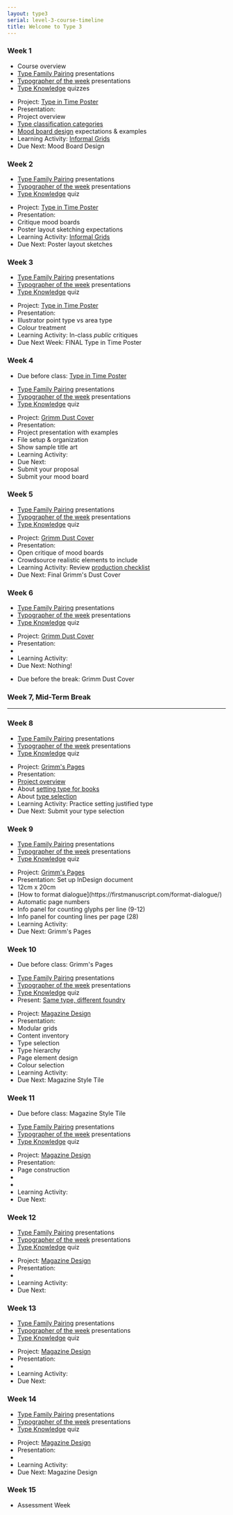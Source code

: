 ```yaml
---
layout: type3
serial: level-3-course-timeline
title: Welcome to Type 3
---
```

### Week 1

<ul class="hasBullets">
	<li>Course overview</li>
	<li><a href="/type-3/type-family-pairing/index.html" title="Type Family Pairing">Type Family Pairing</a> presentations</li>
	<li><a href="/type-3/typographer-of-the-week/index.html" title="Typographer of the Week presentations">Typographer of the week</a> presentations</li>
	<li><a href="/kb/index.html" title="Type Knowledge quizzes">Type Knowledge</a> quizzes</li>
</ul>
<ul class="hasBullets">
	<li>Project: <a href="/type-3/type-in-time-poster/index.html" title="Type in Time Poster">Type in Time Poster</a></li>
	<li>Presentation:</li>
	<li class="second">Project overview</li>
	<li class="second"><a href="/kb/classification-categories.html" title="Type Classification Categories">Type classification categories</a></li>
	<li class="second"><a href="/type-3/type-in-time-poster/your-process.html" title="Submit your mood board">Mood board design</a> expectations & examples</li>
	<li>Learning Activity: <a href="/type-3/type-in-time-poster/lets-practice.html" title="Informal Grids Activity">Informal Grids</a></li>
	<li>Due Next: Mood Board Design</li>
</ul>

### Week 2

<ul class="hasBullets">
	<li><a href="/type-3/type-family-pairing/index.html" title="Type Family Pairing">Type Family Pairing</a> presentations</li>
	<li><a href="/type-3/typographer-of-the-week/index.html" title="Typographer of the Week presentations">Typographer of the week</a> presentations</li>
	<li><a href="/kb/index.html" title="Type Knowledge quiz">Type Knowledge</a> quiz</li>
</ul>
<ul class="hasBullets">
	<li>Project: <a href="/type-3/type-in-time-poster/index.html" title="Type in Time Poster">Type in Time Poster</a></li>
	<li>Presentation:</li>
	<li class="second">Critique mood boards</li>
	<li class="second">Poster layout sketching expectations</li>
	<li>Learning Activity: <a href="/type-3/type-in-time-poster/lets-practice.html" title="Informal Grids Activity">Informal Grids</a></li>
	<li>Due Next: Poster layout sketches</li>
</ul>

### Week 3

<ul class="hasBullets">
	<li><a href="/type-3/type-family-pairing/index.html" title="Type Family Pairing">Type Family Pairing</a> presentations</li>
	<li><a href="/type-3/typographer-of-the-week/index.html" title="Typographer of the Week presentations">Typographer of the week</a> presentations</li>
	<li><a href="/kb/index.html" title="Type Knowledge quiz">Type Knowledge</a> quiz</li>
</ul>
<ul class="hasBullets">
	<li>Project: <a href="/type-3/type-in-time-poster/index.html" title="Type in Time Poster">Type in Time Poster</a></li>
	<li>Presentation:</li>
	<li class="second">Illustrator point type vs area type</li>
	<li class="second">Colour treatment</li>
	<li>Learning Activity: In-class <em>public</em> critiques</li>
	<li>Due Next Week: FINAL Type in Time Poster</li>
</ul>

### Week 4

<ul class="hasBullets">
	<li>Due before class: <a href="/type-3/type-in-time-poster/deliverables.html" title="Type in Time Poster">Type in Time Poster</a></li>
</ul>

<ul class="hasBullets">
	<li><a href="/type-3/type-family-pairing/index.html" title="Type Family Pairing">Type Family Pairing</a> presentations</li>
	<li><a href="/type-3/typographer-of-the-week/index.html" title="Typographer of the Week presentations">Typographer of the week</a> presentations</li>
	<li><a href="/kb/index.html" title="Type Knowledge quiz">Type Knowledge</a> quiz</li>
</ul>
<ul class="hasBullets">
	<li>Project: <a href="/type-3/type-in-time-poster/index.html" title="Type in Time Poster">Grimm Dust Cover</a></li>
	<li>Presentation:</li>
	<li class="second">Project presentation with examples</li>
	<li class="second">File setup & organization</li>
	<li class="second">Show sample title art</li>
	<li>Learning Activity:</li>
	<li>Due Next:</li>
	<li class="second">Submit your proposal</li>
	<li class="second">Submit your mood board</li>
</ul>


### Week 5

<ul class="hasBullets">
	<li><a href="/type-3/type-family-pairing/index.html" title="Type Family Pairing">Type Family Pairing</a> presentations</li>
	<li><a href="/type-3/typographer-of-the-week/index.html" title="Typographer of the Week presentations">Typographer of the week</a> presentations</li>
	<li><a href="/kb/index.html" title="Type Knowledge quiz">Type Knowledge</a> quiz</li>
</ul>
<ul class="hasBullets">
	<li>Project: <a href="/type-3/grimm-dust-cover/index.html" title="Grimm Dust Cover">Grimm Dust Cover</a></li>
	<li>Presentation:</li>
	<li class="second">Open critique of mood boards</li>
	<li class="second">Crowdsource realistic elements to include</li>
	<li>Learning Activity: Review <a href="/type-3/grimm-dust-cover/build-your-design.html" title="Dust Cover production checklist">production checklist</a></li>
	<li>Due Next: Final Grimm's Dust Cover</li>
</ul>


### Week 6

<ul class="hasBullets">
	<li><a href="/type-3/type-family-pairing/index.html" title="Type Family Pairing">Type Family Pairing</a> presentations</li>
	<li><a href="/type-3/typographer-of-the-week/index.html" title="Typographer of the Week presentations">Typographer of the week</a> presentations</li>
	<li><a href="/kb/index.html" title="Type Knowledge quiz">Type Knowledge</a> quiz</li>
</ul>
<ul class="hasBullets">
	<li>Project: <a href="/type-3/grimm-dust-cover/index.html" title="Grimm Dust Cover">Grimm Dust Cover</a></li>
	<li>Presentation:</li>
	<li class="second"></li>
	<li>Learning Activity: </li>
	<li>Due Next: Nothing!</li>
</ul>

<ul class="hasBullets">
	<li>Due before the break: Grimm Dust Cover</li>
</ul>

### Week 7, <span class="bold blue">Mid-Term Break</span>

**********

### Week 8

<ul class="hasBullets">
	<li><a href="/type-3/type-family-pairing/index.html" title="Type Family Pairing">Type Family Pairing</a> presentations</li>
	<li><a href="/type-3/typographer-of-the-week/index.html" title="Typographer of the Week presentations">Typographer of the week</a> presentations</li>
	<li><a href="/kb/index.html" title="Type Knowledge quiz">Type Knowledge</a> quiz</li>
</ul>
<ul class="hasBullets">
	<li>Project: <a href="/type-3/grimms-pages/index.html" title="Grimm's Pages">Grimm's Pages</a></li>
	<li>Presentation:</li>
	<li class="second"><a href="/type-3/grimms-pages/index.html" title="Grimms Pages project overview">Project overview</a></li>
	<li class="second">About <a href="/type-3/grimms-pages/page-design.html" title="Setting type for books">setting type for books</a></li>
	<li class="second">About <a href="/type-3/grimms-pages/type-selection.html" title="About type selection">type selection</a></li>
	<li>Learning Activity: Practice setting justified type</li>
	<li>Due Next: Submit your type selection</li>
</ul>


### Week 9

<ul class="hasBullets">
	<li><a href="/type-3/type-family-pairing/index.html" title="Type Family Pairing">Type Family Pairing</a> presentations</li>
	<li><a href="/type-3/typographer-of-the-week/index.html" title="Typographer of the Week presentations">Typographer of the week</a> presentations</li>
	<li><a href="/kb/index.html" title="Type Knowledge quiz">Type Knowledge</a> quiz</li>
</ul>
<ul class="hasBullets">
	<li>Project: <a href="/type-3/grimms-pages/index.html" title="Grimm's Pages">Grimm's Pages</a></li>
	<li>Presentation: Set up InDesign document</li>
	<li class="second">12cm x 20cm</li>
    <li>[How to format dialogue](https://firstmanuscript.com/format-dialogue/)</li>
    <li>Automatic page numbers</li>
    <li>Info panel for counting glyphs per line (9-12)</li>
    <li>Info panel for counting lines per page (28)</li>
	<li>Learning Activity: </li>
	<li>Due Next: Grimm's Pages</li>
</ul>

### Week 10

<ul class="hasBullets">
	<li>Due before class: Grimm's Pages</li>
</ul>

<ul class="hasBullets">
	<li><a href="/type-3/type-family-pairing/index.html" title="Type Family Pairing">Type Family Pairing</a> presentations</li>
	<li><a href="/type-3/typographer-of-the-week/index.html" title="Typographer of the Week presentations">Typographer of the week</a> presentations</li>
	<li><a href="/kb/index.html" title="Type Knowledge quiz">Type Knowledge</a> quiz</li>
	<li>Present: <a href="/kb/same-type-different-foundry.html" title="Same Type, Different Foundry">Same type, different foundry</a></li>
</ul>
<ul class="hasBullets">
	<li>Project: <a href="/type-3/magazine/index.html" title="Magazine Design">Magazine Design</a></li>
	<li>Presentation:</li>
	<li class="second">Modular grids</li>
	<li class="second">Content inventory</li>
	<li class="second">Type selection</li>
	<li class="second">Type hierarchy</li>
	<li class="second">Page element design</li>
	<li class="second">Colour selection</li>
	<li>Learning Activity: </li>
	<li>Due Next: Magazine Style Tile</li>
</ul>

### Week 11

<ul class="hasBullets">
	<li>Due before class: Magazine Style Tile</li>
</ul>

<ul class="hasBullets">
	<li><a href="/type-3/type-family-pairing/index.html" title="Type Family Pairing">Type Family Pairing</a> presentations</li>
	<li><a href="/type-3/typographer-of-the-week/index.html" title="Typographer of the Week presentations">Typographer of the week</a> presentations</li>
	<li><a href="/kb/index.html" title="Type Knowledge quiz">Type Knowledge</a> quiz</li>
</ul>
<ul class="hasBullets">
	<li>Project: <a href="/type-3/magazine/index.html" title="Magazine Design">Magazine Design</a></li>
	<li>Presentation:</li>
	<li class="second">Page construction</li>
	<li class="second"></li>
	<li class="second"></li>
	<li>Learning Activity: </li>
	<li>Due Next: </li>
</ul>

### Week 12

<ul class="hasBullets">
	<li><a href="/type-3/type-family-pairing/index.html" title="Type Family Pairing">Type Family Pairing</a> presentations</li>
	<li><a href="/type-3/typographer-of-the-week/index.html" title="Typographer of the Week presentations">Typographer of the week</a> presentations</li>
	<li><a href="/kb/index.html" title="Type Knowledge quiz">Type Knowledge</a> quiz</li>
</ul>
<ul class="hasBullets">
	<li>Project: <a href="/type-3/magazine/index.html" title="Magazine Design">Magazine Design</a></li>
	<li>Presentation:</li>
	<li class="second"></li>
	<li>Learning Activity: </li>
	<li>Due Next: </li>
</ul>



### Week 13

<ul class="hasBullets">
	<li><a href="/type-3/type-family-pairing/index.html" title="Type Family Pairing">Type Family Pairing</a> presentations</li>
	<li><a href="/type-3/typographer-of-the-week/index.html" title="Typographer of the Week presentations">Typographer of the week</a> presentations</li>
	<li><a href="/kb/index.html" title="Type Knowledge quiz">Type Knowledge</a> quiz</li>
</ul>
<ul class="hasBullets">
	<li>Project: <a href="/type-3/magazine/index.html" title="Magazine Design">Magazine Design</a></li>
	<li>Presentation:</li>
	<li class="second"></li>
	<li>Learning Activity: </li>
	<li>Due Next: </li>
</ul>


### Week 14

<ul class="hasBullets">
	<li><a href="/type-3/type-family-pairing/index.html" title="Type Family Pairing">Type Family Pairing</a> presentations</li>
	<li><a href="/type-3/typographer-of-the-week/index.html" title="Typographer of the Week presentations">Typographer of the week</a> presentations</li>
	<li><a href="/kb/index.html" title="Type Knowledge quiz">Type Knowledge</a> quiz</li>
</ul>
<ul class="hasBullets">
	<li>Project: <a href="/type-3/magazine/index.html" title="Magazine Design">Magazine Design</a></li>
	<li>Presentation:</li>
	<li class="second"></li>
	<li>Learning Activity: </li>
	<li>Due Next: Magazine Design</li>
</ul>


### Week 15

- Assessment Week